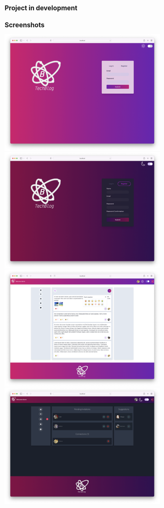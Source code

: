 ## Project in development

## Screenshots

![login](screenshots/1_login.png)
![regiser](screenshots/2_register.png)
![feed](screenshots/3_feed.png)
![connections](screenshots/4_connections.png)
